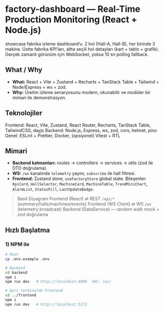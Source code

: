 # factory-dashboard — Real-Time Production Monitoring (React + Node.js)

showcase fabrika izleme dashboard’u. 2 hol (Hall-A, Hall-B), her birinde 3 makine. Üstte fabrika KPI’ları, altta seçili hol detayları (kart + tablo + grafik). Gerçek zamanlı görünüm için WebSocket, yoksa 10 sn polling fallback.

## What / Why
- **What:** React + Vite + Zustand + Recharts + TanStack Table + Tailwind + Node/Express + ws + zod.
- **Why:** Üretim izleme senaryosunu modern, okunabilir ve modüler bir mimari ile demonstrasyon.

## Teknolojiler
Frontend: React, Vite, Zustand, React Router, Recharts, TanStack Table, TailwindCSS, dayjs
Backend: Node.js, Express, ws, zod, cors, helmet, pino
Genel: ESLint + Prettier, Docker, (opsiyonel) Vitest + RTL

## Mimari
- **Backend katmanları:** routes → controllers → services → utils (zod ile DTO doğrulama).
- **WS:** `/ws` kanalında `telemetry` yayını, `subscribe` ile hall filtresi.
- **Frontend:** Zustand store; `useFactoryStore` global state. Bileşenler: `KpiCard`, `HallSelector`, `MachineCard`, `MachineTable`, `TrendMiniChart`, `AlarmList`, `StatusPill`, `LastUpdateBadge`.

> Basit Diyagram
> Frontend (React) ⇄ REST `/api/*` (summary/halls/machines/events)
> Frontend (WS Client) ⇄ WS `/ws` (telemetry broadcast)
> Backend (DataService) — random walk mock + zod doğrulama

## Hızlı Başlatma

### 1) NPM ile
```bash
# Root
cp .env.example .env

# Backend
cd backend
npm i
npm run dev   # http://localhost:4000  (WS: /ws)

# Ayrı terminalde Frontend
cd ../frontend
npm i
npm run dev   # http://localhost:5173
